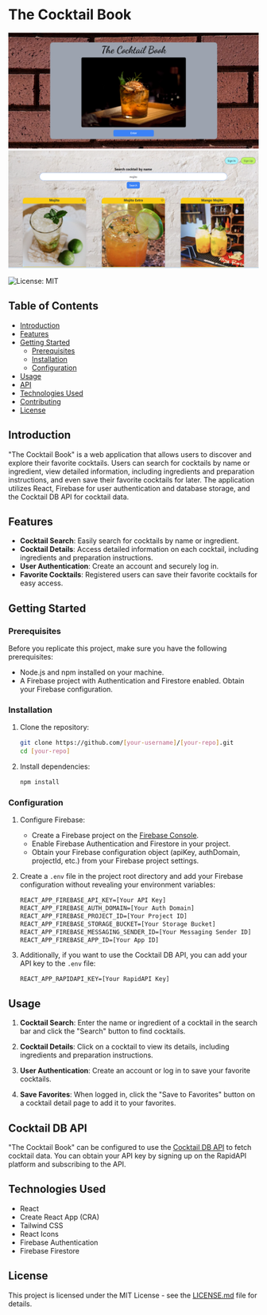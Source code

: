 # The Cocktail Book

![Screenshot](/src/assets/images/screenshot1.png)
![Screenshot2](/src/assets/images/screenshot2.png)




![License: MIT](https://img.shields.io/badge/License-MIT-blue.svg)

## Table of Contents

- [Introduction](#introduction)
- [Features](#features)
- [Getting Started](#getting-started)
  - [Prerequisites](#prerequisites)
  - [Installation](#installation)
  - [Configuration](#configuration)
- [Usage](#usage)
- [API](#cocktail-db-api)
- [Technologies Used](#technologies-used)
- [Contributing](#contributing)
- [License](#license)

## Introduction

"The Cocktail Book" is a web application that allows users to discover and explore their favorite cocktails. Users can search for cocktails by name or ingredient, view detailed information, including ingredients and preparation instructions, and even save their favorite cocktails for later. The application utilizes React, Firebase for user authentication and database storage, and the Cocktail DB API for cocktail data.

## Features

- **Cocktail Search**: Easily search for cocktails by name or ingredient.
- **Cocktail Details**: Access detailed information on each cocktail, including ingredients and preparation instructions.
- **User Authentication**: Create an account and securely log in.
- **Favorite Cocktails**: Registered users can save their favorite cocktails for easy access.

## Getting Started

### Prerequisites

Before you replicate this project, make sure you have the following prerequisites:

- Node.js and npm installed on your machine.
- A Firebase project with Authentication and Firestore enabled. Obtain your Firebase configuration.

### Installation

1. Clone the repository:

   ```bash
   git clone https://github.com/[your-username]/[your-repo].git
   cd [your-repo]
   ```

2. Install dependencies:

   ```bash
   npm install
   ```

### Configuration

1. Configure Firebase:
   - Create a Firebase project on the [Firebase Console](https://console.firebase.google.com/).
   - Enable Firebase Authentication and Firestore in your project.
   - Obtain your Firebase configuration object (apiKey, authDomain, projectId, etc.) from your Firebase project settings.

2. Create a `.env` file in the project root directory and add your Firebase configuration without revealing your environment variables:

   ```env
   REACT_APP_FIREBASE_API_KEY=[Your API Key]
   REACT_APP_FIREBASE_AUTH_DOMAIN=[Your Auth Domain]
   REACT_APP_FIREBASE_PROJECT_ID=[Your Project ID]
   REACT_APP_FIREBASE_STORAGE_BUCKET=[Your Storage Bucket]
   REACT_APP_FIREBASE_MESSAGING_SENDER_ID=[Your Messaging Sender ID]
   REACT_APP_FIREBASE_APP_ID=[Your App ID]
   ```

3. Additionally, if you want to use the Cocktail DB API, you can add your API key to the `.env` file:

   ```env
   REACT_APP_RAPIDAPI_KEY=[Your RapidAPI Key]
   ```

## Usage

1. **Cocktail Search**: Enter the name or ingredient of a cocktail in the search bar and click the "Search" button to find cocktails.

2. **Cocktail Details**: Click on a cocktail to view its details, including ingredients and preparation instructions.

3. **User Authentication**: Create an account or log in to save your favorite cocktails.

4. **Save Favorites**: When logged in, click the "Save to Favorites" button on a cocktail detail page to add it to your favorites.

## Cocktail DB API

"The Cocktail Book" can be configured to use the [Cocktail DB API](https://rapidapi.com/thecocktaildb/api/the-cocktail-db) to fetch cocktail data. You can obtain your API key by signing up on the RapidAPI platform and subscribing to the API.

## Technologies Used

- React
- Create React App (CRA)
- Tailwind CSS
- React Icons
- Firebase Authentication
- Firebase Firestore


## License

This project is licensed under the MIT License - see the [LICENSE.md](LICENSE.md) file for details.
